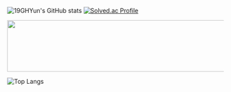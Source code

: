 ![19GHYun's GitHub stats](https://github-readme-stats.vercel.app/api?username=19GHYun&show_icons=true&theme=tokyonight) 
[![Solved.ac Profile](http://mazassumnida.wtf/api/generate_badge?boj=zxcvting1)](https://solved.ac/zxcvting1)

<a href="https://github.com/devxb/gitanimals">
  <img src="https://render.gitanimals.org/lines/{19GHYun}?pet-id=10" width="1000" height="120"/>
</a>


![Top Langs](https://github-readme-stats.vercel.app/api/top-langs/?username=19GHYun&layout=compact&theme=dark)



